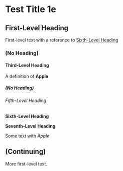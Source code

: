# Test Title 1e

## First-Level Heading<a id="First-Level_Heading"></a>

First-level text with a reference to [Sixth-Level Heading](#Sixth-Level_Heading)

### (No Heading)

#### Third-Level Heading<a id="Third-Level_Heading"></a>

A definition of **Apple**

##### (No Heading)

###### Fifth-Level Heading<a id="Fifth-Level_Heading"></a>

**Sixth-Level Heading**<a id="Sixth-Level_Heading"></a>

**Seventh-Level Heading**<a id="Seventh-Level_Heading"></a>

Some text with _Apple_

## (Continuing)

More first-level text.

